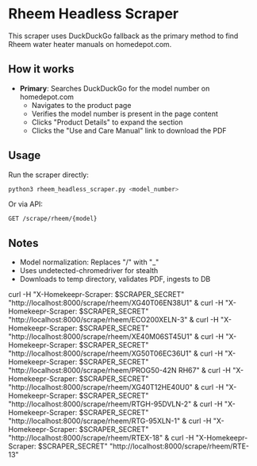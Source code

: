 # Rheem Headless Scraper

This scraper uses DuckDuckGo fallback as the primary method to find Rheem water heater manuals on homedepot.com.

## How it works
- **Primary**: Searches DuckDuckGo for the model number on homedepot.com
  - Navigates to the product page
  - Verifies the model number is present in the page content
  - Clicks "Product Details" to expand the section
  - Clicks the "Use and Care Manual" link to download the PDF

## Usage
Run the scraper directly:
```bash
python3 rheem_headless_scraper.py <model_number>
```

Or via API:
```
GET /scrape/rheem/{model}
```

## Notes
- Model normalization: Replaces "/" with "_"
- Uses undetected-chromedriver for stealth
- Downloads to temp directory, validates PDF, ingests to DB


curl -H "X-Homekeepr-Scraper: $SCRAPER_SECRET" "http://localhost:8000/scrape/rheem/XG40T06EN38U1" &
curl -H "X-Homekeepr-Scraper: $SCRAPER_SECRET" "http://localhost:8000/scrape/rheem/ECO200XELN-3" &
curl -H "X-Homekeepr-Scraper: $SCRAPER_SECRET" "http://localhost:8000/scrape/rheem/XE40M06ST45U1" &
curl -H "X-Homekeepr-Scraper: $SCRAPER_SECRET" "http://localhost:8000/scrape/rheem/XG50T06EC36U1" &
curl -H "X-Homekeepr-Scraper: $SCRAPER_SECRET" "http://localhost:8000/scrape/rheem/PROG50-42N RH67" &
curl -H "X-Homekeepr-Scraper: $SCRAPER_SECRET" "http://localhost:8000/scrape/rheem/XG40T12HE40U0" &
curl -H "X-Homekeepr-Scraper: $SCRAPER_SECRET" "http://localhost:8000/scrape/rheem/RTGH-95DVLN-2" &
curl -H "X-Homekeepr-Scraper: $SCRAPER_SECRET" "http://localhost:8000/scrape/rheem/RTG-95XLN-1" &
curl -H "X-Homekeepr-Scraper: $SCRAPER_SECRET" "http://localhost:8000/scrape/rheem/RTEX-18" &
curl -H "X-Homekeepr-Scraper: $SCRAPER_SECRET" "http://localhost:8000/scrape/rheem/RTE-13" 